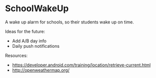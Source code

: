# SchoolWakeUp
A wake up alarm for schools, so their students wake up on time.

Ideas for the future:
- Add A/B day info
- Daily push notifications

Resources:
- https://developer.android.com/training/location/retrieve-current.html
- http://openweathermap.org/
